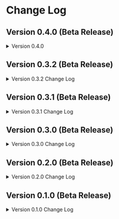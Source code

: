 # Change Log
## Version 0.4.0 (Beta Release)
<details>
    <summary>Version 0.4.0</summary>

### Newly Added

#### NodeJS
* 
* Added `NodeJS` namespace which includes a `ProcessEnv` interface and outlines some additional environment settings.

#### ExtendedError

* Added a new custom Error class, `ExtendedError`. This class extends the basic functionality of the `Error` class, 
  while adding additional functionality in the form of the `context` field.
  * The `ExtendedError#context` field is intended to contain additional context regarding the error, and is typed as 
    `T | undefined`.
* In addition to the `context` field, this class also makes use of the `Error#cause` field as well.
  * By default, if provided, sets `Error#cause` to the literal value that was passed, be it an Error or a string. If 
    the optional `options#wrapCause` field is passed to the constructor, a `string` cause will be wrapped in a 
    standard `Error` object and assigned to the `Error#cause` field.

#### ZnumDoesNotExist

* Added a new `ZnumDoesNotExist` custom Error class, which extends `ExtendedError`.
* This Error replaces the old named `EXnumDoesNotExist`.
* Like the Error that came before it, this is intended to be used when a `Znum` or `Znumable` value does not exist 
  in a `Znum` mapping.

#### ZnumMissingRequiredValue

* Added a new `ZnumMissingRequiredValue` custom Error class, which extends `ExtendedError`.
* This Error replaces the old named `EXnumDoesNotExist`.
* Like the Error that came before it, this is intended to be used when attempting to initialize a new `Znum` value, 
  but a required field is missing.
  * This is therefore an internal Error and not one that should be exposed during runtime, unless the creation of 
    `Znum` values is enabled during runtime.

#### ILoggerService

* Added a new interface, `ILoggerService`, which outlines the requirements to make a `LoggerService` instance.
  * Note: There is not currently a `LoggerService` included in this package.

#### IProcessService

* Added a new interface, `IProcessService`, which outlines the requirements to make a `ProcessService` instance.

#### ProcessService

* Added a new `ProcessService` instance which implements the `IProcessService` interface.
  * This replaces the old `ProcessUtil`. See the `ProcessUtil` Breaking Changes section for additional details. 
* This service is intended to abstract some of the basic stuff that one would use `process.*` for to do it in a more type safe way.

#### ExtendedErrorOptions

* Added a new interface, `ExtendedErrorOptions`, which outlines the object shape for the customization options that 
  can be provided to the `ExtendedError` constructor.

#### Maybe

* Added a new utility type, `Maybe`.
* This is a union of `T` and `undefined`.

#### ZnumMissingRequiredValueOptions

* Added a new interface, `ZnumMissingRequiredValueOptions`, which outlines the object shape for the 
  `ZnumMissingRequiredValue` constructor.

#### Znum

* Added a new custom class, `Znum`, which replaces the previously named `EXnum` class.
  * Functionally, these classes are nearly identical, with only minor differences between them.

### Updated to existing Features

#### NilError

* Updated the `NilError` class to now be an instance of `ExtendedError`, rather than just `Error`.

#### Environment

* The `Environment` class now extends `Znum`, rather than `EXnum`.
* See the `EXnum` Breaking Changes section for more details.

#### NumericalString

* The `NumericalString` type alias has been made more strict and no longer allows `number` values.
* See the `NumericalString` Breaking Changes section for more details.

#### TypesUtil

* Updated the `getType` function to account for the change of `EXnum` to `Znum`.
* Added two additional return options to the `getType` function, `Function`, if the input is a Function, and 
  `symbol`, if the input is a `Symbol`.
* Updated the return typing of the following functions:
  * `isArray`
  * `isNotArray`
  * `isBoolean`
  * `isDate`
  * `isError`
  * `isNull`
  * `isNumber`
  * `isNumericalString`
  * `isObject`
  * `isString`
  * `isUndefined`
  * `isNullOrUndefined`
* Updated the input typing of the following functions:
  * `isArray`
  * `isBoolean`
  * `isDate`
  * `isEmpty`
  * `isError`
  * `isNull`
  * `isNumber`
  * `isNumericalString`
  * `isObject`
  * `isString`
  * `isUndefined`
  * `isNullOrUndefined`
* Added a new `isFunction` function.
  * This function takes an `unknown` input and returns `true` if the provided input is a function, otherwise `false`.
  * This function has the following signature:
    * `isFunction(arg: unknown): boolean;`
* Added a new `isNotFunction` function.
  * This function takes an `unknown` input and returns `true` if the provided input is <b><em>not</em></b> a 
    function, otherwise `false`.
  * This function has the following signature:
    * `isNotFunction(arg: unknown): boolean;`
* Updated the `isNumericalString` function to account for the changes to the `NumericalString` type alias.
  * Now, `isNumericalString` will only return `true` if the provided value is `${number}`. A value of `number` will 
    result in a return value of `false`.
  * See the `TypesUtil` Breaking Changes section for more details.
* Added a new `isSymbol` function.
  * This function takes an `unknown` input and returns `true` if the provided input is a symbol, otherwise `false`.
  * This function has the following signature:
    * `isSymbol(arg: unknown): boolean;`
* Added a new `isNotSymbol` function.
  * This function takes an `unknown` input and returns `true` if the provided input is <b><em>not</em></b> a symbol, 
    otherwise `false`.
* Added a new `isZnum` function.
  * This function takes the place of the old `isEXnum` function. Its functionality is identical.
  * See the `TypesUtil` Breaking Changes section for more details.
* Added a new `isNotZnum` function.
  * This function takes the place of the old `isNotEXnum` function. Its functionality is identical.
  * See the `TypesUtil` Breaking Changes section for more details.

### Breaking Changes

#### NumericalString

* The `NumericalString` type alias has had its definition made more strict. Previously it would allow raw `number` 
  values in addition to `${number}` values. This however made developing a lot more difficult as TypeScript treated 
  `NumericalStrings` as neither a `string` or `number` until the value was further type checked, and went against 
  the initial purpose of the type.
* Now, instead of being a union between `${number}` and `number`, `NumericalString` is simple just a type alias for 
  `${number}`.

#### EXnumable

* The `EXnumable` type alias has been renamed to `Znumable`, bringing it in line with the `EXnum` to `Znum` change.
  * All references to `EXnumable` should have been updated to `Znumable`.

#### EXnum

* The `EXnum` class has been renamed to `Znum`.
  * All references to `EXnum` should have been updated to `Znum`.
* Functionality wise, this class remains the same.

#### ProcessUtil

* The `ProcessUtil` sub package has been removed in favor of the `ProcessService`.
  * All the functionality that was included in the `ProcessUtil` should have been captured in the new service instance.

#### TypesUtil

* The `isEXnum` and `isNotEXnum` functions have been removed in favor of functions that match the naming convention 
  of the new `Znum` class.
  * The new `isZnum` and `isNotZnum` functions should be used instead.
* The `isNumericalString` and `isNotNumericalString` methods have had their acceptance criteria made more strict.
  * See the `NumericalString` Breaking Changes section for more details.

</details>

## Version 0.3.2 (Beta Release)
<details>
    <summary>Version 0.3.2 Change Log</summary>

### Newly Added

#### EmptyArray

* Added the new `EmptyArray` utility type. This type is used to type arrays that are empty.

#### EmptyObject

* Added the new `EmptyObject` utility type. This type is used to type objects that are empty.

#### EmptyString

* Added the new `EmptyString` utility type. This type is used to type strings that are empty.

#### StringOfLength

* Added the new `StringOfLength` utility type. This type is used to get the length of a string as a type.
* Referenced from https://github.com/doox911-opensource/typescript/blob/main/type-challenges/medium/Length_of_String.md

### Updates to existing Features

#### ArrayUtil

* Updated the return typing for the `isEmptyArray` function. It now indicates if the passed value is an `EmptyArray` 
  or not.
* Renamed the `isNotEmptyArray` function to `isNonEmptyArray`, bringing it in line with the other functions of this 
  type.

#### ObjectUtil

* Updated the return typing for the `isEmptyObject` function. It now indicates if the passed value is an 
  `EmptyObject` or not.
* Renamed the `isNotEmptyObject` function to `isNonEmptyObject`, bringing it line with the other functions of this type.
* Updated the return typing for the `isNotEmptyObject` function. In addition to indicating the passed value is an 
  object, it will also indicate that the value is of type `T`, if the object passes validation.

#### StringUtil

* Updated the return typing for the `isEmptyString` function. It now indicates if the passed value is an 
  `EmptyString` or not.
* Renamed the `isSetString` function to `isNonEmptyString`, bringing it in line with the other functions of this type.

#### TypesUtil

* Updated the `isArray` and `isNotArray` functions to indicate the value is possibly of type `Array<T>`, rather than 
  `Array<any>`.
* Updated the `isEmpty` function to use the new names for the empty checker functions, noted above.
* Updated the return typing for the `isEmpty` function to now use the new `EmptyArray`, `EmptyObject`, or 
  `EmptyString` types.
* Updated the return typing for the `isNotEmpty` function, as it was previously typed incorrectly.

### Breaking Changes

* The `ArrayUtil.isNotEmptyArray` function has been renamed to `ArrayUtil.isNonEmptyArray`.
* The `ObjectUtil.isNotEmptyObject` function has been renamed to `ObjectUtil.isNonEmptyObject`.
* The `StringUtil.isSetString` function has been renamed to `StringUtil.isNonEmptyString`.

</details>

## Version 0.3.1 (Beta Release)
<details>
    <summary>Version 0.3.1 Change Log</summary>

### Newly Added

#### NumericalString

* Added the `NumericalString` type alias for variables that are both a number, and a string that is a number.

### Updates to existing Features

#### TypesUtil

* Added the `isNumericalString` function. This checks to see if the provided value is a `NumericalString` or not.
* Added the `isNotNumericalString` function. This check is the inverse of the `isNumericalString` function.
* Updated the `getType` function to now return `NumericalString`.
  * As a number should be treated as a number, rather than a NumericalString, `getType(1)` will return `number`, 
    while `getType("1")` will return `NumericalString`. The logic for strings is otherwise unchanged.
* Updated the `getType` function to return the passed value should a value of `unknown` ever be returned.

#### Booleanable

* Added the `Booleanable` type to the package's main export.

#### Falseable

* Added the `Falseable` type to the package's main export.

#### Trueable

* Added the `Trueable` type to the package's main export.

### Breaking Changes

* There are no breaking changes when upgrading from version 0.3.0 to 0.3.1

</details>

## Version 0.3.0 (Beta Release)
<details>
    <summary>Version 0.3.0 Change Log</summary>

### Newly Added

* Nothing new was added the Version 0.3.0 release.

### Updates to existing Features

#### NestedKeyOf

* Updated the type definition for the NestedKeyOf type. This new definition should make it so that IDEs not complain about infinite possibilities for values and need to be ignored.

### Breaking Changes

* While not necessarily a breaking change, the `json5` module was updated from version `2.2.1` to version `2.2.3`.
</details>

## Version 0.2.0 (Beta Release)
<details>
    <summary>Version 0.2.0 Change Log</summary>

### Newly Added

#### EXnum

* Added the EXNum class. This class replaces the old `AbstractEntity`. While there are some functional differences, it is intended to be a more friendly to work with replacement.

#### EXnumDoesNotExist

* Added the `EXNumDoesNotExist` Error. This error is intended to be thrown when attempting to look up an EXnum value from an EXnum class and the value does not exist.
* This Error is intended to be thrown during testing, as EXnums should not be designed to be created during runtime.

#### EXnumMissingRequiredValue

* Added the `EXnumMissingRequiredValue` Error. This error is intended to be thrown when attempting to create an EXnum that is missing a required field.
* This Error is intended to be thrown during testing, as EXnums should not be designed to be created during runtime.

#### Booleanable

* Added the utility type Booleanable. This type is intended to indicate that a value can be converted to a Boolean.

#### Falseable

* Added the utility type Falseable. This type is intended to indicate that a value is synonymous with the `false` boolean value.

#### Trueable

* Added the utility type Trueable. This type is intended to indicate that a value is synonymous with the `true` boolean value.

#### BooleanUtil

* Added the boolean utility sub package. This package contains a number of functions relating to booleans.
* This package contains the following constants:
  * `TRUE`
  * `FALSE`
* This package contains the following functions:
  * `convertToBoolean` - This function is intended to take a value and convert it into a boolean value.
    * This function has the following signature:
      * `convertToBoolean(arg: any, defaultValue: boolean = null): Nullable<boolean>;`
  * `isBooleanable` - This function indicates if a provided value can be converted into a boolean.
    * This function has the following signature:
      * `isBooleanable<T>(arg: T): boolean;`
  * `isFalse` - This function indicates if a provided value would convert to a `false` boolean value.
    * This function has the following signature:
      * `isFalse<T>(arg: T): boolean;`
  * `isTrue` - This function indicates if a provided value would convert to a `true` boolean value.
    * This function has the following signature:
      * `isTrue<T>(arg: T): boolean;`

### Updates to Existing Features

#### NilError

* This resource was moved as part of the restructuring from 0.1.0 to 0.2.0.
  * This resource may now be imported using the following options:
    * `import { NilError } from "@allusivebox/core";`
    * `import { NilError } from "@allusivebox/core/dist/.src";`
    * `import { NilError } from "@allusivebox/core/dist/.src/errors";`
    * `import { NilError } from "@allusivebox/core/dist/.src/errors/NilError";`
    * `import NilError from "@allusivebox/core/dist/.src/errors/NilError/nil.error";`

#### Environment

* Refactored the `Environment` class to extend the `EXnum` class, now that the `AbstractEntity` no longer exists.
* This resource was moved as part of the restructuring from 0.1.0 to 0.2.0.
  * This resource may now be imported using the following options:
    * `import { Environment } from "@allusivebox/core";`
    * `import { Environment } from "@allusivebox/core/dist/.src";`
    * `import { Environment } from "@allusivebox/core/dist/.src/exnums";`
    * `import { Environment } from "@allusivebox/core/dist/.src/exnums/Environment";`
    * `import Environment from "@allusivebox/core/dist/.src/exnums/Environment/environment";`

#### NestedArray

* Updated the documentation for the `NestedArray` utility type.

#### NestedKeyOf

* Updated the documentation for the `NestedKeyOf` utility type.
* Tagged this type as beta, due to the issues with TypeScript resolving infinitely.

#### Nilable

* Updated the documentation for the `Nilable` utility type.

#### Nullable

* Updated the documentation for the `Nullable` utility type.

#### ArrayUtil

* Added the `chunk` function. This function is intended to take a single array and break it into nested arrays.
  * This function has the following signatures:
    * `chunk<T>(items: Array<T>): NestedArray<T>;`
    * `chunk<T>(items: Array<T>, chunkSize: number): NestedArray<T>;`
* Added the `combine` function. This function is intended to combine two arrays into a single array.
  * This function has the following signature:
    * `combine<T, U>(array1: Array<T>, array2: Array<U>): Array<T | U>;`
* Added the `convertToString` function. This function takes an array and converts it to a string.
  * This function has the following signatures:
    * `convertToString<T>(items: Array<T>): string;`
    * `convertToString<T>(items: Array<T>, joinOn: string): string;`
* Added the `flatten` function. This function takes a nested array and converts it into a single array.

#### NumberUtil

* Changed the wording to a lot of the errors thrown by the NumberUtil functions.
* Added the `roundToTwo` function. This function takes a number and rounds to the nearest two decimal places.
  * This function has the following signature:
    * `roundToTwo(num: number): number;`

#### ObjectUtil

* Updated the documentation for a number of functions.

#### ProcessUtil

* Updated the documentation for a number of functions.
* Removed extra overloads for the `setEnvironment` function.
  * This function now has the following signature:
    * `setEnvironment(arg: Environment, string): void;`

#### StringUtil

* Updated the documentation for a number of functions.
* Changed the wording to a lot of errors thrown by the StringUtil functions.
* Added the `capitalize` function. This function takes a string and capitalizes the first letter, leaving the rest of the string as is.
  * This function has the following signature:
    * `capitalize(str: string): string;`
* Added the `singleQuotes` function. This function takes a string and wraps it in single quotes.
  * This function has the following signature:
    * `singleQuotes(arg: string): string;`

#### TimeUtil

* Added some missing versioning tags in the TimeUtil.
* Changed the wording to a lot of errors thrown by the TimeUtil functions.
* Added the `sleep` function. This function forces the application to delay further processing for a specified amount of time.
  * This function has the following signatures:
    * `sleep(): Promise<void>;`
    * `sleep(ms: number): Promise<void>;`

#### TypesUtil

* Updated the documentation for a number of functions.

### Breaking Changes

* A number of features were dropped between the 0.1.0 beta and the 0.2.0 beta, additionally, the overall file structure for the project was changed. To see what project content was impacted by the file restructure, check the [Updates to existing features](#Updates-to-Existing-Features) section for full details.
* A number of previous features were removed.
  * `AbstractEntity`
  * `OneToNine`
  * `ZeroToNine`
  * `Year`
  * `Month`
  * `Day`
  * `DateString`
  * `YearMonthDateString`
  * `NumericalString`
  * `DateUtil`

#### NumberUtil

* The `convertToTwoCharacterNumericalString` function was renamed to `convertToTwoCharacterString`. Additionally, this method now only takes a single parameter, and it will always error when given a negative number, or a number that is greater than 99.
* The `convertToTwoCharacterString` now returns a `string`, rather than a `NumericalString`.

#### TypesUtil

* Removed all references to `AbstractEntity`, `DateString`, and `YearMonthDateString`. 
</details>

## Version 0.1.0 (Beta Release)
<details>
    <summary>Version 0.1.0 Change Log</summary>

### Newly Added 

#### Errors

##### NilError

* Added the `NilError`. Intended to be thrown in instances where a value is not supposed to be null or undefined, but is null or undefined.
* This class has the following constructor signatures:
    * `new NilError();`
    * `new NilError(causedBy: string);`
* If provided, the optional `causedBy` parameter sets a field indicating what caused the error. This is additional information, alongside the Error's stack.

#### Models

##### AbstractEntity

* Added the `AbstractEntity` model. Intended to be used as a base for any custom entities that do things? Not really sure what all I'll do with this, but I wanted it, so it's here.
* This class has the following constructor signature:
    * `new AbstractEntity(code: string, text: string, type: string);`
    * **Note**: This class' constructor is **protected**, it cannot be called as is without first being extended.
* This class has the following static variables:
    * `SUPPORTED_TYPES: Array<AbstractEntity>;`
* This class has the following static methods:
    * `getType(): string;`
    * `isSupported(): boolean;`
    * `toString(): string`
* This class has the following instance based methods:
    * `isStrictEqual(entity: AbstractEntity): boolean;`
    * `isEqual(entity: AbstractEntity): boolean;`
    * `toString(): string;`

##### Environment

* Added the `Environment` model. This class extends the `AbstractEntity` model. It is intended to be a class based instance for the actual node process options that I intended to use / support, plus an unknown option.
* This class has the following constructor signature:
    * `new Environment(code: string, text: string);`
    * **Note**: This class' constructor is **private**, it cannot be called, even if extended.
* This class has the following static variables:
    * `DEVELOPMENT: Environment;`
    * `PRODUCTION: Environment;`
    * `TEST: Environment;`
    * `UNKNOWN: Environment;`
    * `SUPPORTED_TYPES: Array<Environment>;`
* This class has the following static methods:
    * `getEnvironment(environmentCode: string): Environment;`
* This class has the following instance based methods:
    * `isDev(): boolean;`
    * `isProd(): boolean;`
    * `isTest(): boolean;`
    * `isUnknown(): boolean;`

#### Types

##### DateString, YearMonthDateString, Day, Month, Year, ZeroToNine, and OneToNine

* The `DateString` type is a utility type for strings formatted as YYYY-MM-DD strings. Due to TypeScript limitations, this is limited to between the years 1900 - 2099, but hey, that's a long time, yeah?
* The `YearMonthDateString` type is a utility type for strings formatted as YYYY-MM. Again, due to TypeScript limitations, this is limited to between the years 1900 - 2099.
* The `Day` type is a utility type representing strings between 01 - 31, as you would see in for calendar day.
* The `Month` type is a utility type representing strings between 01 - 12, as you would see in for calendar month.
* The `Year` type is a utility type representing strings between 1900 - 2099.
* The `ZeroToNine` type is a utility type representing the numbers 0 - 9 as strings.
* The `OneToNine` type is a utility type representing the numbers 1 - 9 as strings.

##### NestedArray

* The `NestedArray` type is a utility type indicating a variable is an array containing another array(s).

##### NestedKeyOf

* The `NestedKeyOf` type is a utility type that is used to indicate nested objects.

##### Nilable

* The `Nilable` type is a utility type indicating that a variable can either be the specified value, `null`, *or*, `undefined`.

##### Nullable

* The `Nullable` type is a utility type indicating that a variable can be either the specified value *or* `null`, but not `undefined`.

##### NumericalString

* The `NumericalString` type is a utility type that represents a number *or* a string, and is used in instances where the value can be either or.

#### Utilities

##### ArrayUtil

* Added the `ArrayUtil` namespace, which has a bunch of utility functions related to JavaScript Arrays.
* Added the `isEmptyArray` function.
    * This function has the following signature:
        * `isEmptyArray<T>(arg: Array<T>): boolean;`
* Added the `isNotEmptyArray` function.
    * This function has the following signature:
        * `isNotEmptyArray<T>(arg: Array<T>): boolean;`

##### DateUtil

* Added the `DateUtil` namespace, which has a bunch of utility functions related to JavaScript dates (which everyone loves).
* Added the `calculateDaysApart` function.
    * This function has the following signatures:
        * `calculateDaysApart(date: Date): number;`
        * `calculateDaysApart(firstDate: Date, secondDate: Date): number;`
* Added the `convertToDateString` function.
    * This function has the following signatures:
        * `convertToDateString(date: Date): DateString;`
        * `convertToDatekString(dateAsString: string): DateString;`
* Added the `convertToYearAndMonthDateString` function.
    * This function has the following signatures:
        * `convertToYearAndMonthDateString(date: Date): YearMonthDateString;`
        * `convertToYearAndMonthDateString(dateAsString: string): YearMonthDateString;`
* Added the `getMonthOffset` function.
    * This function has the following signature:
        * `getMonthOffset(date: Date): number;`

##### NumberUtil

* Added the `NumberUtil` namespace, which has a bunch of utility functions for JavaScript numbers.
* Added the following constants:
    * `ZERO: number = 0;`
    * `ONE: number = 1;`
    * `TEN: number = 10;`
    * `ONE_HUNDRED: number = 100;`
    * `ONE_THOUSAND: number = 1000;`
    * `TEN_THOUSAND: number = 10000;`
* Added the `convertToTwoCharacterNumericalString` function.
    * This function has the following signatures:
        * `convertToTwoCharacterNumericalString(num: number): NumericalString;`
        * `convertToTwoCharacterNumericalString(num: number, options: FormatAsTwoCharacterOptions): NumericalString;`
* Added the `roundToNth` function.
    * This function has the following signature:
        * `roundToNth(num: number, decimalPlaces: number): number;`

##### ObjectUtil

* Added the `ObjectUtil` namespace, which has a bunch of utility functions for JavaScript objects.
* Added the `getProperty` function.
    * This function has the following signature:
        * `getProperty<TObject extends object>(object: TObject, path: NestedKeyOf<TObject>): Nullable<TObject<keyof TObject]>;`
* Added the `isEmptyObject` function.
    * This function has the following signature:
        * `isEmptyObject(arg: object): boolean;`
* Added the `isNotEmptyObject` function.
    * This function has the following signature:
        * `isNotEmptyObject(arg: object): boolean;`

##### ProcessUtil

* Added the `ProcessUtil` namespace, which has a bunch of utility functions relating to the node process variable.
* Added the `getEnvironment` function.
    * This function has the following signature:
        * `getEnvironment(): Environment;`
* Added the `setEnvironment` function.
    * This function has the following signatures:
        * `setEnvironment(environment: Environment): void;`
        * `setEnvironment(environmentString: string): void;`

##### StringUtil

* Added the `StringUtil` namespace, which has a bunch of utility functions relating to JavaScript strings.
* Added the `doubleQuotes` function.
    * This function has the following signature:
        * `doubleQuotes(arg: string): string;`
* Added the `isEmptyString` function.
    * This function has the following signature:
        * `isEmptyString(arg: string): boolean;`
* Added the `isSetString` function.
    * This function has the following signature:
        * `isSetString(arg: string): boolean;`

##### TimeUtil

* Added the `TimeUtil` namespace, which has a utility functions related to time.
* Added the Millisecond interface.
    * This interface has the following methods associated with it:
        * `inSeconds(seconds?: number): number;`
        * `toSeconds(milliseconds?: number): number;`
        * `inMinutes(minutes?: number): number;`
        * `toMinutes(milliseconds?: number): number;`
        * `inHours(hours?: number): number;`
        * `toHours(milliseconds?: number): number;`
        * `inDays(days?: number): number;`
        * `toDays(milliseconds?: number): number;`
        * `inWeeks(weeks?: number): number;`
        * `toWeeks(milliseconds?: number): number;`
        * `inMonths(months?: number): number;`
        * `toMonths(milliseconds?: number): number;`
        * `inYears(years?: number): number;`
        * `toYears(milliseconds?: number): number;`
* Added the Milliseconds constant, which extends the Millisecond interface.

##### TypesUtil

* Added the `TypesUtil` namespace, which has a lot of type guarding and general typing related functions in it.
* Added the `getType` function.
    * This function has the following signature:
        * `getType(arg: unknown): string;`
* Added the `isArray` function.
    * This function has the following signature:
        * `isArray<T>(arg: T): boolean;`
* Added the `isNotArray` function.
    * This function has the following signature:
        * `isNotArray<T>(arg: T): boolean;`
* Added the `isAbstractEntity` function.
    * This function has the following signature:
        * `isAbstractEntity<T>(arg: T): boolean;`
* Added the `isNotAbstractEntity` function.
    * This function has the following signature:
        * `isNotAbstractEntity<T>(arg: T): boolean;`
* Added the `isBoolean` function.
    * This function has the following signature:
        * `isBoolean<T>(arg: T): boolean;`
* Added the `isNotBoolean` function.
    * This function has the following signature:
        * `isNotBoolean<T>(arg: T): boolean;`
* Added the `isDate` function.
    * This function has the following signature:
        * `isDate<T>(arg: T): boolean;`
* Added the `isNotDate` function.
    * This function has the following signature:
        * `isNotDate<T>(arg: T): boolean;`
* Added the `isDateString` function.
    * This function has the following signature:
        * `isDateString<T>(arg: T): boolean;`
* Added the `isNotDateString` function.
    * This function has the following signature:
        * `isNotDateString<T>(arg: T): boolean;`
* Added the `isEmpty` function.
    * This function has the following signature:
        * `isEmpty<T>(arg: T): boolean;`
* Added the `isNotEmpty` function.
    * This function has the following signature:
        * `isNotEmpty<T>(arg: T): boolean;`
* Added the `isError` function.
    * This function has the following signature:
        * `isError<T>(arg: T): boolean;`
* Added the `isNotError` function.
    * This function has the following signature:
        * `isNotError<T>(arg: T): boolean;`
* Added the `isNull` function.
    * This function has the following signature:
        * `isNull<T>(arg: T): boolean;`
* Added the `isNotNull` function.
    * This function has the following signature:
        * `isNotNull<T>(arg: T): boolean;`
* Added the `isNumber` function.
    * This function has the following signature:
        * `isNumber<T>(arg: T): boolean;`
* Added the `isNotNumber` function.
    * This function has the following signature:
        * `isNotNumber<T>(arg: T): boolean;`
* Added the `isObject` function.
    * This function has the following signature:
        * `isObject<T>(arg: T): boolean;`
* Added the `isNotObject` function.
    * This function has the following signature:
        * `isNotObject<T>(arg: T): boolean;`
* Added the `isString` function.
    * This function has the following signature:
        * `isString<T>(arg: T): boolean;`
* Added the `isNotString` function.
    * This function has the following signature:
        * `isNotString<T>(arg: T): boolean;`
* Added the `isUndefined` function.
    * This function has the following signature:
        * `isUndefined<T>(arg: T): boolean;`
* Added the `isNotUndefined` function.
    * This function has the following signature:
        * `isNotUndefined<T>(arg: T): boolean;`
* Added the `isNullOrUndefined` function.
    * This function has the following signature:
        * `isNullOrUndefined<T>(arg: T): boolean;`
* Added the `isNotNullOrUndefined` function.
    * This function has the following signature:
        * `isNotNullOrUndefined<T>(arg: T): boolean;`
</details>
